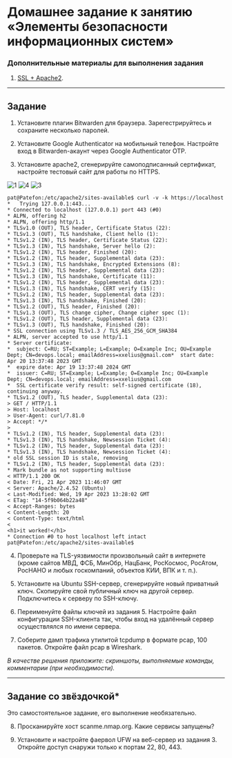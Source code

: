 # Домашнее задание к занятию «Элементы безопасности информационных систем»




### Дополнительные материалы для выполнения задания

1. [SSL + Apache2](https://digitalocean.com/community/tutorials/how-to-create-a-self-signed-ssl-certificate-for-apache-in-ubuntu-20-04).

------

## Задание

1. Установите плагин Bitwarden для браузера. Зарегестрируйтесь и сохраните несколько паролей.

2. Установите Google Authenticator на мобильный телефон. Настройте вход в Bitwarden-акаунт через Google Authenticator OTP.

3. Установите apache2, сгенерируйте самоподписанный сертификат, настройте тестовый сайт для работы по HTTPS.

![1](https://user-images.githubusercontent.com/75835363/233628469-0f361f76-fbf0-44ec-8007-1ba0fc1d64fe.png)
![4](https://user-images.githubusercontent.com/75835363/233628575-caa689f8-3b09-4d64-863e-97b7ebdb7d58.png)
![3](https://user-images.githubusercontent.com/75835363/233628584-7a47e4c3-8116-4a86-b71c-90b77c672545.png)

```
pat@Patefon:/etc/apache2/sites-available$ curl -v -k https://localhost
*   Trying 127.0.0.1:443...
* Connected to localhost (127.0.0.1) port 443 (#0)
* ALPN, offering h2
* ALPN, offering http/1.1
* TLSv1.0 (OUT), TLS header, Certificate Status (22):
* TLSv1.3 (OUT), TLS handshake, Client hello (1):
* TLSv1.2 (IN), TLS header, Certificate Status (22):
* TLSv1.3 (IN), TLS handshake, Server hello (2):
* TLSv1.2 (IN), TLS header, Finished (20):
* TLSv1.2 (IN), TLS header, Supplemental data (23):
* TLSv1.3 (IN), TLS handshake, Encrypted Extensions (8):
* TLSv1.2 (IN), TLS header, Supplemental data (23):
* TLSv1.3 (IN), TLS handshake, Certificate (11):
* TLSv1.2 (IN), TLS header, Supplemental data (23):
* TLSv1.3 (IN), TLS handshake, CERT verify (15):
* TLSv1.2 (IN), TLS header, Supplemental data (23):
* TLSv1.3 (IN), TLS handshake, Finished (20):
* TLSv1.2 (OUT), TLS header, Finished (20):
* TLSv1.3 (OUT), TLS change cipher, Change cipher spec (1):
* TLSv1.2 (OUT), TLS header, Supplemental data (23):
* TLSv1.3 (OUT), TLS handshake, Finished (20):
* SSL connection using TLSv1.3 / TLS_AES_256_GCM_SHA384
* ALPN, server accepted to use http/1.1
* Server certificate:
*  subject: C=RU; ST=Example; L=Example; O=Example Inc; OU=Example Dept; CN=devops.local; emailAddress=xxelius@gmail.com*  start date: Apr 20 13:37:48 2023 GMT
*  expire date: Apr 19 13:37:48 2024 GMT
*  issuer: C=RU; ST=Example; L=Example; O=Example Inc; OU=Example Dept; CN=devops.local; emailAddress=xxelius@gmail.com
*  SSL certificate verify result: self-signed certificate (18), continuing anyway.
* TLSv1.2 (OUT), TLS header, Supplemental data (23):
> GET / HTTP/1.1
> Host: localhost
> User-Agent: curl/7.81.0
> Accept: */*
>
* TLSv1.2 (IN), TLS header, Supplemental data (23):
* TLSv1.3 (IN), TLS handshake, Newsession Ticket (4):
* TLSv1.2 (IN), TLS header, Supplemental data (23):
* TLSv1.3 (IN), TLS handshake, Newsession Ticket (4):
* old SSL session ID is stale, removing
* TLSv1.2 (IN), TLS header, Supplemental data (23):
* Mark bundle as not supporting multiuse
< HTTP/1.1 200 OK
< Date: Fri, 21 Apr 2023 11:46:07 GMT
< Server: Apache/2.4.52 (Ubuntu)
< Last-Modified: Wed, 19 Apr 2023 13:28:02 GMT
< ETag: "14-5f9b064b22a48"
< Accept-Ranges: bytes
< Content-Length: 20
< Content-Type: text/html
<
<h1>it worked!</h1>
* Connection #0 to host localhost left intact
pat@Patefon:/etc/apache2/sites-available$
```

4. Проверьте на TLS-уязвимости произвольный сайт в интернете (кроме сайтов МВД, ФСБ, МинОбр, НацБанк, РосКосмос, РосАтом, РосНАНО и любых госкомпаний, объектов КИИ, ВПК и т. п.).

5. Установите на Ubuntu SSH-сервер, сгенерируйте новый приватный ключ. Скопируйте свой публичный ключ на другой сервер. Подключитесь к серверу по SSH-ключу.
 
6. Переименуйте файлы ключей из задания 5. Настройте файл конфигурации SSH-клиента так, чтобы вход на удалённый сервер осуществлялся по имени сервера.

7. Соберите дамп трафика утилитой tcpdump в формате pcap, 100 пакетов. Откройте файл pcap в Wireshark.

*В качестве решения приложите: скриншоты, выполняемые команды, комментарии (при необходимости).*

 ---
 
## Задание со звёздочкой* 

Это самостоятельное задание, его выполнение необязательно.

8. Просканируйте хост scanme.nmap.org. Какие сервисы запущены?

9. Установите и настройте фаервол UFW на веб-сервер из задания 3. Откройте доступ снаружи только к портам 22, 80, 443.

